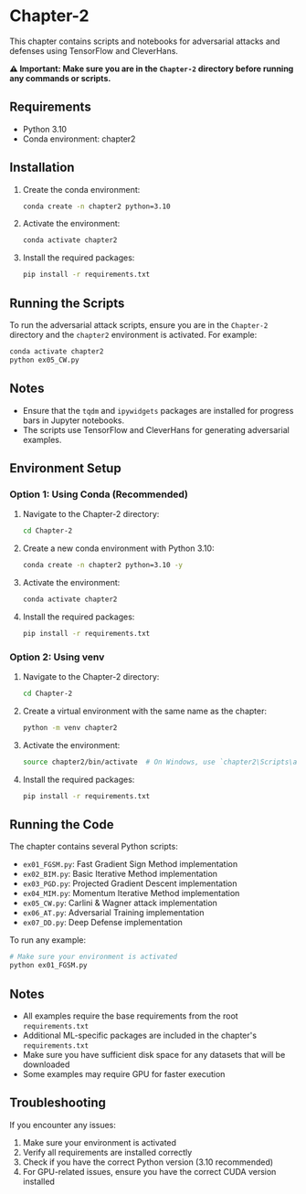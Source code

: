 # Chapter-2

This chapter contains scripts and notebooks for adversarial attacks and defenses using TensorFlow and CleverHans.

**⚠️ Important: Make sure you are in the `Chapter-2` directory before running any commands or scripts.**

## Requirements

- Python 3.10
- Conda environment: chapter2

## Installation

1. Create the conda environment:
   ```bash
   conda create -n chapter2 python=3.10
   ```

2. Activate the environment:
   ```bash
   conda activate chapter2
   ```

3. Install the required packages:
   ```bash
   pip install -r requirements.txt
   ```

## Running the Scripts

To run the adversarial attack scripts, ensure you are in the `Chapter-2` directory and the `chapter2` environment is activated. For example:

```bash
conda activate chapter2
python ex05_CW.py
```

## Notes

- Ensure that the `tqdm` and `ipywidgets` packages are installed for progress bars in Jupyter notebooks.
- The scripts use TensorFlow and CleverHans for generating adversarial examples.

## Environment Setup

### Option 1: Using Conda (Recommended)

1. Navigate to the Chapter-2 directory:
   ```bash
   cd Chapter-2
   ```

2. Create a new conda environment with Python 3.10:
   ```bash
   conda create -n chapter2 python=3.10 -y
   ```

3. Activate the environment:
   ```bash
   conda activate chapter2
   ```

4. Install the required packages:
   ```bash
   pip install -r requirements.txt
   ```

### Option 2: Using venv

1. Navigate to the Chapter-2 directory:
   ```bash
   cd Chapter-2
   ```

2. Create a virtual environment with the same name as the chapter:
   ```bash
   python -m venv chapter2
   ```

3. Activate the environment:
   ```bash
   source chapter2/bin/activate  # On Windows, use `chapter2\Scripts\activate`
   ```

4. Install the required packages:
   ```bash
   pip install -r requirements.txt
   ```

## Running the Code

The chapter contains several Python scripts:

- `ex01_FGSM.py`: Fast Gradient Sign Method implementation
- `ex02_BIM.py`: Basic Iterative Method implementation
- `ex03_PGD.py`: Projected Gradient Descent implementation
- `ex04_MIM.py`: Momentum Iterative Method implementation
- `ex05_CW.py`: Carlini & Wagner attack implementation
- `ex06_AT.py`: Adversarial Training implementation
- `ex07_DD.py`: Deep Defense implementation

To run any example:

```bash
# Make sure your environment is activated
python ex01_FGSM.py
```

## Notes

- All examples require the base requirements from the root `requirements.txt`
- Additional ML-specific packages are included in the chapter's `requirements.txt`
- Make sure you have sufficient disk space for any datasets that will be downloaded
- Some examples may require GPU for faster execution

## Troubleshooting

If you encounter any issues:

1. Make sure your environment is activated
2. Verify all requirements are installed correctly
3. Check if you have the correct Python version (3.10 recommended)
4. For GPU-related issues, ensure you have the correct CUDA version installed 